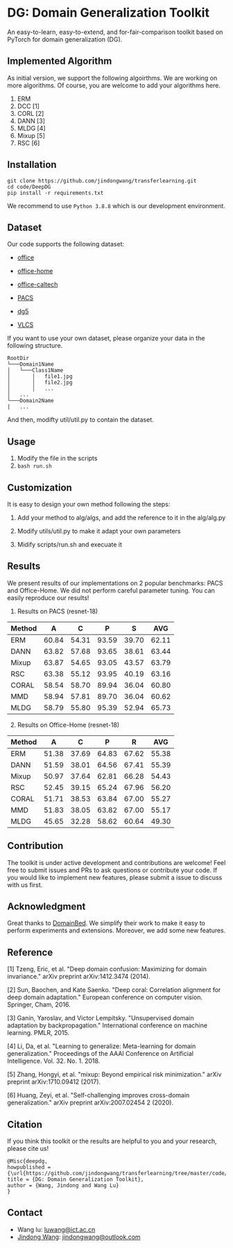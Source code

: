 # DG: Domain Generalization Toolkit

An easy-to-learn, easy-to-extend, and for-fair-comparison toolkit based on PyTorch for domain generalization (DG).

## Implemented Algorithm

As initial version, we support the following algoirthms. We are working on more algorithms. Of course, you are welcome to add your algorithms here.

1. ERM
2. DCC [1]
3. CORL [2]
4. DANN [3]
5. MLDG [4]
6. Mixup [5]
7. RSC [6]

## Installation

```
git clone https://github.com/jindongwang/transferlearning.git
cd code/DeepDG
pip install -r requirements.txt
```
We recommend to use `Python 3.8.8` which is our development environment.

## Dataset

Our code supports the following dataset:

* [office](https://mega.nz/file/dSpjyCwR#9ctB4q1RIE65a4NoJy0ox3gngh15cJqKq1XpOILJt9s)

* [office-home](https://www.hemanthdv.org/officeHomeDataset.html)

* [office-caltech](https://pan.baidu.com/s/14JEGQ56LJX7LMbd6GLtxCw)

* [PACS](https://drive.google.com/uc?id=0B6x7gtvErXgfbF9CSk53UkRxVzg)

* [dg5](https://transferlearningdrive.blob.core.windows.net/teamdrive/dataset/dg5.tar.gz)

* [VLCS](https://drive.google.com/uc?id=1skwblH1_okBwxWxmRsp9_qi15hyPpxg8)

If you want to use your own dataset, please organize your data in the following structure.

```
RootDir
└───Domain1Name
│   └───Class1Name
│       │   file1.jpg
│       │   file2.jpg
│       │   ...
│   ...
└───Domain2Name
|   ...    
```

And then, modifty util/util.py to contain the dataset.

## Usage

1. Modify the file in the scripts
2. `bash run.sh`

## Customization

It is easy to design your own method following the steps:

1. Add your method to alg/algs, and add the reference to it in the alg/alg.py

2. Modify utils/util.py to make it adapt your own parameters

3. Midify scripts/run.sh and execuate it

## Results

We present results of our implementations on 2 popular benchmarks: PACS and Office-Home. We did not perform careful parameter tuning. You can easily reproduce our results!

1. Results on PACS (resnet-18)

| Method | A | C | P | S | AVG |
|----------|----------|----------|----------|----------|----------|
| ERM | 60.84 | 54.31 | 93.59 | 39.70 | 62.11 |
| DANN | 63.82 | 57.68 | 93.65 | 38.61 | 63.44 |
| Mixup | 63.87 | 54.65 | 93.05 | 43.57 | 63.79 |
| RSC | 63.38 | 55.12 | 93.95 | 40.19 | 63.16 |
| CORAL | 58.54 | 58.70 | 89.94 | 36.04 | 60.80 |
| MMD | 58.94 | 57.81 | 89.70 | 36.04 | 60.62 |
| MLDG | 58.79 | 55.80 | 95.39 | 52.94 | 65.73 |

2. Results on Office-Home (resnet-18)

| Method | A | C | P | R | AVG |
|----------|----------|----------|----------|----------|----------|
| ERM | 51.38 | 37.69 | 64.83 | 67.62 | 55.38 |
| DANN | 51.59 | 38.01 | 64.56 | 67.41 | 55.39 |
| Mixup | 50.97 | 37.64 | 62.81 | 66.28 | 54.43 |
| RSC | 52.45 | 39.15 | 65.24 | 67.96 | 56.20 |
| CORAL | 51.71 | 38.53 | 63.84 | 67.00 | 55.27 |
| MMD | 51.83 | 38.05 | 63.82 | 67.00 | 55.17 |
| MLDG | 45.65 | 32.28 | 58.62 | 60.64 | 49.30 |

## Contribution

The toolkit is under active development and contributions are welcome! Feel free to submit issues and PRs to ask questions or contribute your code. If you would like to implement new features, please submit a issue to discuss with us first.

## Acknowledgment

Great thanks to [DomainBed](https://github.com/facebookresearch/DomainBed). We simplify their work to make it easy to perform experiments and extensions. Moreover, we add some new features.

## Reference

[1] Tzeng, Eric, et al. "Deep domain confusion: Maximizing for domain invariance." arXiv preprint arXiv:1412.3474 (2014).

[2] Sun, Baochen, and Kate Saenko. "Deep coral: Correlation alignment for deep domain adaptation." European conference on computer vision. Springer, Cham, 2016.

[3] Ganin, Yaroslav, and Victor Lempitsky. "Unsupervised domain adaptation by backpropagation." International conference on machine learning. PMLR, 2015.

[4] Li, Da, et al. "Learning to generalize: Meta-learning for domain generalization." Proceedings of the AAAI Conference on Artificial Intelligence. Vol. 32. No. 1. 2018.

[5] Zhang, Hongyi, et al. "mixup: Beyond empirical risk minimization." arXiv preprint arXiv:1710.09412 (2017).

[6] Huang, Zeyi, et al. "Self-challenging improves cross-domain generalization." arXiv preprint arXiv:2007.02454 2 (2020).

## Citation

If you think this toolkit or the results are helpful to you and your research, please cite us!

```
@Misc{deepdg,
howpublished = {\url{https://github.com/jindongwang/transferlearning/tree/master/code/DeepDG}},   
title = {DG: Domain Generalization Toolkit},  
author = {Wang, Jindong and Wang Lu}
}  
```

## Contact

- Wang lu: luwang@ict.ac.cn
- [Jindong Wang](http://www.jd92.wang/): jindongwang@outlook.com